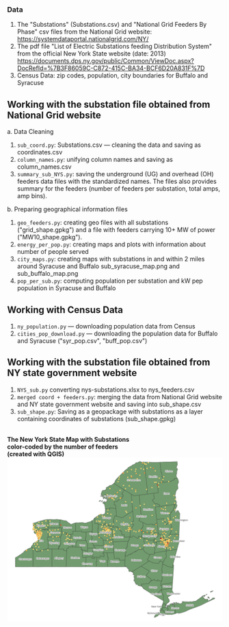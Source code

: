 ### Data
1.	The "Substations" (Substations.csv) and "National Grid Feeders By Phase" csv files from the National Grid website: https://systemdataportal.nationalgrid.com/NY/ 
2.	The pdf file "List of Electric Substations feeding Distribution System" from the official New York State website (date: 2013) https://documents.dps.ny.gov/public/Common/ViewDoc.aspx?DocRefId=%7B3F86059C-C872-415C-BA34-BCF6D20A831F%7D 
3.	Census Data: zip codes, population, city boundaries for Buffalo and Syracuse

## Working with the substation file obtained from National Grid website
a.	Data Cleaning
1.	```sub_coord.py```:  Substations.csv — cleaning the data and saving as coordinates.csv
2.	```column_names.py```: unifying column names and saving as column_names.csv
3.	```summary_sub_NYS.py```: saving the underground (UG) and overhead (OH) feeders data files with the standardized names. The files also provides summary for the feeders (number of feeders per substation, total amps, amp bins).

b.	Preparing geographical information files
1.	```geo_feeders.py```: creating geo files with all substations ("grid_shape.gpkg") and a file with feeders carrying 10+ MW of power ("MW10_shape.gpkg").
2.	```energy_per_pop.py```: creating maps and plots with information about number of people served
3.	```city_maps.py```: creating maps with substations in and within 2 miles around Syracuse and Buffalo sub_syracuse_map.png and sub_buffalo_map.png
4.	```pop_per_sub.py```: computing population per substation and kW pep population in Syracuse and Buffalo

## Working with Census Data
1.	```ny_population.py``` — downloading population data from Census
2.	```cities_pop_download.py``` — downloading the population data for Buffalo and Syracuse ("syr_pop.csv", "buff_pop.csv")

## Working with the substation file obtained from NY state government website
1.	```NYS_sub.py``` converting nys-substations.xlsx to nys_feeders.csv
2.	```merged coord + feeders.py```: merging the data from National Grid website and NY state government website and saving into sub_shape.csv
3.	```sub_shape.py```: Saving as a geopackage with substations as a layer containing coordinates of substations (sub_shape.gpkg)
 
\
**The New York State Map with Substations\
color-coded by the number of feeders\
(created with QGIS)**
![New York State Map with Substations]( gov_file_substations.png)
